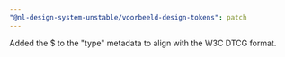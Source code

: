 ```yaml
---
"@nl-design-system-unstable/voorbeeld-design-tokens": patch
---
```


Added the $ to the "type" metadata to align with the W3C DTCG format.
